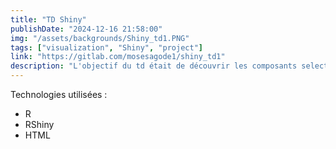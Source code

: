 ```yaml
---
title: "TD Shiny"
publishDate: "2024-12-16 21:58:00"
img: "/assets/backgrounds/Shiny_td1.PNG"
tags: ["visualization", "Shiny", "project"]
link: "https://gitlab.com/mosesagode1/shiny_td1"
description: "L'objectif du td était de découvrir les composants selectInput et tableOutput afin de filtrer les enregistrements en fonction d'une modalité sélectionnée par l'utilisateur, et d'imprimer le tableau résultant."
---
```


Technologies utilisées :

- R
- RShiny
- HTML
